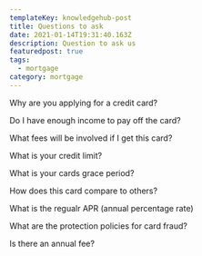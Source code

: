 ```yaml
---
templateKey: knowledgehub-post
title: Questions to ask
date: 2021-01-14T19:31:40.163Z
description: Question to ask us
featuredpost: true
tags:
  - mortgage
category: mortgage
---
```

Why are you applying for a credit card?


Do I have enough income to pay off the card?


What fees will be involved if I get this card?


What is your credit limit?


What is your cards grace period?


How does this card compare to others?


What is the regualr APR (annual percentage rate)


What are the protection policies for card fraud?


Is there an annual fee?